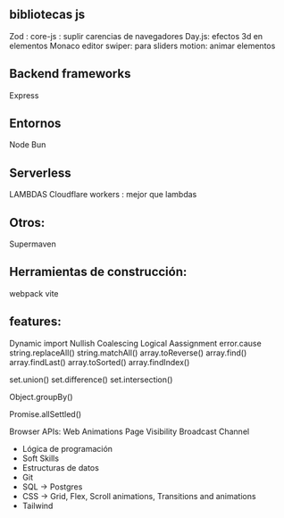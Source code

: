 ## bibliotecas js

Zod : 
core-js : suplir carencias de navegadores
Day.js: efectos 3d en elementos
Monaco editor
swiper: para sliders
motion: animar elementos

## Backend frameworks
Express

## Entornos
Node
Bun

## Serverless
LAMBDAS
Cloudflare workers : mejor que lambdas

## Otros:
Supermaven

## Herramientas de construcción:
webpack
vite


## features:

Dynamic import
Nullish Coalescing
Logical Aassignment
error.cause
string.replaceAll()
string.matchAll()
array.toReverse()
array.find()
array.findLast()
array.toSorted()
array.findIndex()

set.union()
set.difference()
set.intersection()

Object.groupBy()

Promise.allSettled()

Browser APIs:
Web Animations
Page Visibility
Broadcast Channel



- Lógica de programación
- Soft Skills
- Estructuras de datos
- Git
- SQL -> Postgres
- CSS -> Grid, Flex, Scroll animations, Transitions and animations
- Tailwind

